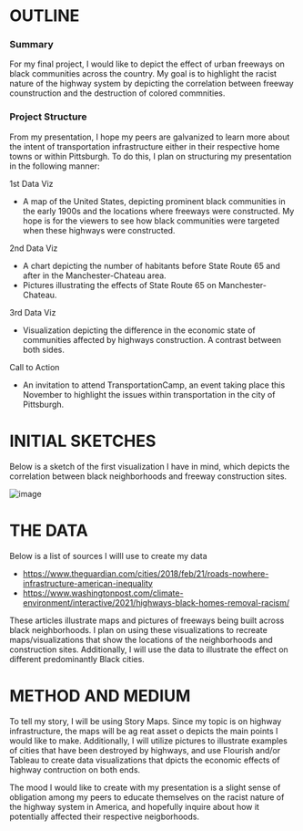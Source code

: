 # OUTLINE
### Summary
For my final project, I would like to depict the effect of urban freeways on black communities across the country. My goal is to highlight the racist nature of the highway system by depicting the correlation between freeway counstruction and the destruction of colored commnities.
### Project Structure
From my presentation, I hope my peers are galvanized to learn more about the intent of transportation infrastructure either in their respective home towns or within Pittsburgh. To do this, I plan on structuring my presentation in the following manner:


1st Data Viz
- A map of the United States, depicting prominent black communities in the early 1900s and the locations where freeways were constructed. My hope is for the viewers to see how black communities were targeted when these highways were constructed.

2nd Data Viz
- A chart depicting the number of habitants before State Route 65 and after in the Manchester-Chateau area.
- Pictures illustrating the effects of State Route 65 on Manchester-Chateau. 

3rd Data Viz
- Visualization depicting the difference in the economic state of communities affected by highways construction. A contrast between both sides.

Call to Action
- An invitation to attend TransportationCamp, an event taking place this November to highlight the issues within transportation in the city of Pittsburgh.

# INITIAL SKETCHES
Below is a sketch of the first visualization I have in mind, which depicts the correlation between black neighborhoods and freeway construction sites.

![image](https://user-images.githubusercontent.com/89934021/135138649-96b7b317-8ace-4138-a1e9-f51382e5e090.png)

# THE DATA
Below is a list of sources I willl use to create my data

- https://www.theguardian.com/cities/2018/feb/21/roads-nowhere-infrastructure-american-inequality
- https://www.washingtonpost.com/climate-environment/interactive/2021/highways-black-homes-removal-racism/

These articles illustrate maps and pictures of freeways being built across black neighborhoods. I plan on using these visualizations to recreate maps/visualizations that show the locations of the neighborhoods and construction sites. Additionally, I will use the data to illustrate the effect on different predominantly Black cities.

# METHOD AND MEDIUM
To tell my story, I will be using Story Maps. Since my topic is on highway infrastructure, the maps will be ag reat asset o depicts the main points I would like to make. Additionally, I will utilize pictures to illustrate examples of cities that have been destroyed by highways, and use Flourish and/or Tableau to create data visualizations that dpicts the economic effects of highway contruction on both ends. 

The mood I would like to create with my presentation is a slight sense of obligation among my peers to educate themselves on the racist nature of the highway system in America, and hopefully inquire about how it potentially affected their respective neigborhoods.
